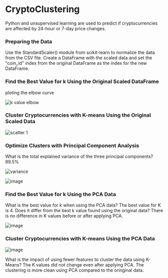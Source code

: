 # CryptoClustering

Python and unsupervised learning are used to predict if cryptocurrencies are affected by 24-hour or 7-day price changes.

### Preparing the Data
Use the StandardScaler() module from scikit-learn to normalize the data from the CSV file.
Create a DataFrame with the scaled data and set the "coin_id" index from the original DataFrame as the index for the new DataFrame.

### Find the Best Value for k Using the Original Scaled DataFrame
ploting the elbow curve

![k value elbow](https://github.com/BrendaWardhaugh/CryptoClustering/assets/120147552/e76dc430-d3dc-47e0-b641-a96577072ad8)

### Cluster Cryptocurrencies with K-means Using the Original Scaled Data

![scatter 1](https://github.com/BrendaWardhaugh/CryptoClustering/assets/120147552/ca4f9fd8-a930-4249-8f76-272b3cdab501)

### Optimize Clusters with Principal Component Analysis
What is the total explained variance of the three principal components?
89.5%

![variance](https://github.com/BrendaWardhaugh/CryptoClustering/assets/120147552/316a0cc0-4110-4ee8-81f5-e5f53350a2dc)

![image](https://github.com/BrendaWardhaugh/CryptoClustering/assets/120147552/4cefaf6a-e974-4f3b-a829-1eeaddde62c7)

### Find the Best Value for k Using the PCA Data
What is the best value for k when using the PCA data? The best value for K is 4.
Does it differ from the best k value found using the original data? There is no difference in K values before or after applying PCA.

![image](https://github.com/BrendaWardhaugh/CryptoClustering/assets/120147552/5420c7dc-97cf-42fb-a843-207979d0723d)

### Cluster Cryptocurrencies with K-means Using the PCA Data

![image](https://github.com/BrendaWardhaugh/CryptoClustering/assets/120147552/14137acf-80bb-4ae3-b4a6-463d70fe1bc0)

What is the impact of using fewer features to cluster the data using K-Means? The K values did not change even after applying PCA. The clustering is more clean using PCA compared to the oringinal data.
